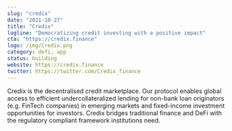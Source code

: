 ```yaml
---
slug: "credix"
date: "2021-10-27"
title: "Credix"
logline: "Democratizing credit investing with a positive impact"
cta: "https://credix.finance"
logo: /img/Credix.png
category: defi, app
status: building
website: https://credix.finance
twitter: https://twitter.com/Credix_finance
---
```


Credix is the decentralised credit marketplace. Our protocol enables global access to efficient undercollateralized lending for non-bank loan originators (e.g. FinTech companies) in emerging markets and fixed-income investment opportunities for investors. Credix bridges traditional finance and DeFi with the regulatory compliant framework institutions need.
